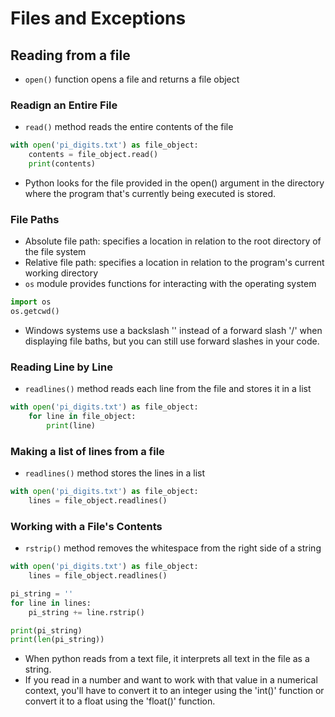 # Files and Exceptions

## Reading from a file

- `open()` function opens a file and returns a file object

### Readign an Entire File

- `read()` method reads the entire contents of the file

```python
with open('pi_digits.txt') as file_object:
    contents = file_object.read()
    print(contents)
```

- Python looks for the file provided in the open() argument in the directory where the program that's currently being executed is stored.

### File Paths

- Absolute file path: specifies a location in relation to the root directory of the file system
- Relative file path: specifies a location in relation to the program's current working directory
- `os` module provides functions for interacting with the operating system

```python
import os
os.getcwd()
```

- Windows systems use a backslash '\' instead of a forward slash '/' when displaying file baths, but you can still use forward slashes in your code.


### Reading Line by Line

- `readlines()` method reads each line from the file and stores it in a list

```python
with open('pi_digits.txt') as file_object:
    for line in file_object:
        print(line)
```

### Making a list of lines from a file

- `readlines()` method stores the lines in a list

```python
with open('pi_digits.txt') as file_object:
    lines = file_object.readlines()
```

### Working with a File's Contents

- `rstrip()` method removes the whitespace from the right side of a string

```python
with open('pi_digits.txt') as file_object:
    lines = file_object.readlines()

pi_string = ''
for line in lines:
    pi_string += line.rstrip()

print(pi_string)
print(len(pi_string))
```

- When python reads from a text file, it interprets all text in the file as a string.
- If you read in a number and want to work with that value in a numerical context, you'll have to convert it to an integer using the 'int()' function or convert it to a float using the 'float()' function.